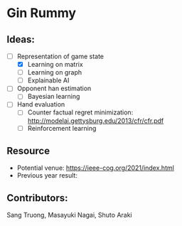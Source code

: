 # Gin Rummy

## Ideas:
- [ ] Representation of game state
  - [x] Learning on matrix
  - [ ] Learning on graph
  - [ ] Explainable AI 

- [ ] Opponent han estimation 
  - [ ] Bayesian learning

- [ ] Hand evaluation 
  - [ ]  Counter factual regret minimization: http://modelai.gettysburg.edu/2013/cfr/cfr.pdf
  - [ ]  Reinforcement learning 

## Resource
* Potential venue: https://ieee-cog.org/2021/index.html
* Previous year result: 

## Contributors: 
Sang Truong, Masayuki Nagai, Shuto Araki
